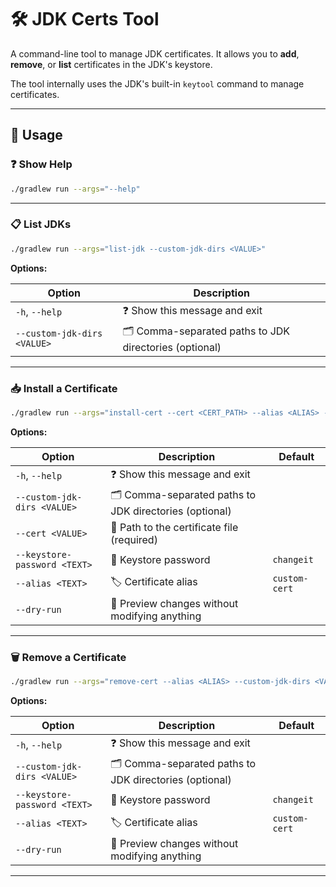 # 🛠️ JDK Certs Tool

A command-line tool to manage JDK certificates. It allows you to **add**, **remove**, or **list** certificates in the JDK's keystore.

The tool internally uses the JDK's built-in `keytool` command to manage certificates.

---

## 🚀 Usage

### ❓ Show Help

```bash
./gradlew run --args="--help"
````

---

### 📋 List JDKs

```bash
./gradlew run --args="list-jdk --custom-jdk-dirs <VALUE>"
```

**Options:**

| Option                      | Description                                             |
| --------------------------- | ------------------------------------------------------- |
| `-h`, `--help`              | ❓ Show this message and exit                            |
| `--custom-jdk-dirs <VALUE>` | 🗂️ Comma-separated paths to JDK directories (optional) |

---

### 📥 Install a Certificate

```bash
./gradlew run --args="install-cert --cert <CERT_PATH> --alias <ALIAS> --custom-jdk-dirs <VALUE> --dry-run"
```

**Options:**

| Option                       | Description                                             | Default       |
| ---------------------------- | ------------------------------------------------------- | ------------- |
| `-h`, `--help`               | ❓ Show this message and exit                            |               |
| `--custom-jdk-dirs <VALUE>`  | 🗂️ Comma-separated paths to JDK directories (optional) |               |
| `--cert <VALUE>`             | 📄 Path to the certificate file (required)              |               |
| `--keystore-password <TEXT>` | 🔐 Keystore password                                    | `changeit`    |
| `--alias <TEXT>`             | 🏷️ Certificate alias                                   | `custom-cert` |
| `--dry-run`                  | 🛑 Preview changes without modifying anything           |               |

---

### 🗑️ Remove a Certificate

```bash
./gradlew run --args="remove-cert --alias <ALIAS> --custom-jdk-dirs <VALUE> --dry-run"
```

**Options:**

| Option                       | Description                                             | Default       |
| ---------------------------- | ------------------------------------------------------- | ------------- |
| `-h`, `--help`               | ❓ Show this message and exit                            |               |
| `--custom-jdk-dirs <VALUE>`  | 🗂️ Comma-separated paths to JDK directories (optional) |               |
| `--keystore-password <TEXT>` | 🔐 Keystore password                                    | `changeit`    |
| `--alias <TEXT>`             | 🏷️ Certificate alias                                   | `custom-cert` |
| `--dry-run`                  | 🛑 Preview changes without modifying anything           |               |

---

